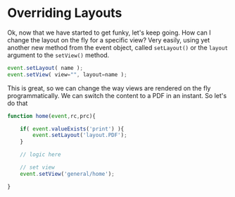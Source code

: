 # Overriding Layouts

Ok, now that we have started to get funky, let's keep going. How can I change the layout on the fly for a specific view? Very easily, using yet another new method from the event object, called `setLayout()` or the `layout` argument to the `setView()` method.

```javascript
event.setLayout( name );
event.setView( view="", layout=name );
```

This is great, so we can change the way views are rendered on the fly programmatically. We can switch the content to a PDF in an instant. So let's do that

```javascript
function home(event,rc,prc){

    if( event.valueExists('print') ){
        event.setLayout('layout.PDF');
    }

    // logic here

    // set view
    event.setView('general/home');

}
```
